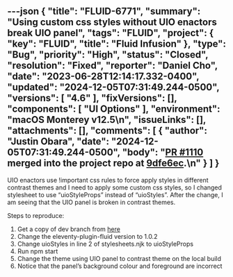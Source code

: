 ---json
{
  "title": "FLUID-6771",
  "summary": "Using custom css styles without UIO enactors break UIO panel",
  "tags": "FLUID",
  "project": {
    "key": "FLUID",
    "title": "Fluid Infusion"
  },
  "type": "Bug",
  "priority": "High",
  "status": "Closed",
  "resolution": "Fixed",
  "reporter": "Daniel Cho",
  "date": "2023-06-28T12:14:17.332-0400",
  "updated": "2024-12-05T07:31:49.244-0500",
  "versions": [
    "4.6"
  ],
  "fixVersions": [],
  "components": [
    "UI Options"
  ],
  "environment": "macOS Monterey v12.5\n",
  "issueLinks": [],
  "attachments": [],
  "comments": [
    {
      "author": "Justin Obara",
      "date": "2024-12-05T07:31:49.244-0500",
      "body": "[PR #1110](https://github.com/fluid-project/infusion/pull/1110) merged into the project repo at [9dfe6ec](https://github.com/fluid-project/infusion/commit/9dfe6eccbb6026d101eb4b62d49e3ec4dcd80d92).\n"
    }
  ]
}
---
UIO enactors use !important css rules to force apply styles in different contrast themes and I need to apply some custom css styles, so I changed stylesheet to use “uioStyleProps” instead of “uioStyles”. After the change, I am seeing that the UIO panel is broken in contrast themes.&#x20;



Steps to reproduce:

1. Get a copy of dev branch from [here](https://github.com/inclusive-design/idrc/tree/dev)&#x20;
2. Change the eleventy-plugin-fluid version to 1.0.2
3. Change uioStyles in line 2 of stylesheets.njk to uioStyleProps
4. Run npm start
5. Change the theme using UIO panel to contrast theme on the local build
6. Notice that the panel’s background colour and foreground are incorrect&#x20;

        
